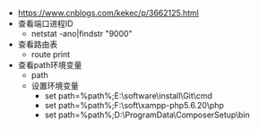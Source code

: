 * https://www.cnblogs.com/kekec/p/3662125.html
* 查看端口进程ID
    * netstat -ano|findstr "9000"
* 查看路由表
    * route print
* 查看path环境变量
    * path
    * 设置环境变量
        * set path=%path%;E:\software\install\Git\cmd     
        * set path=%path%;F:\soft\xampp-php5.6.20\php    
        * set path=%path%;D:\ProgramData\ComposerSetup\bin  